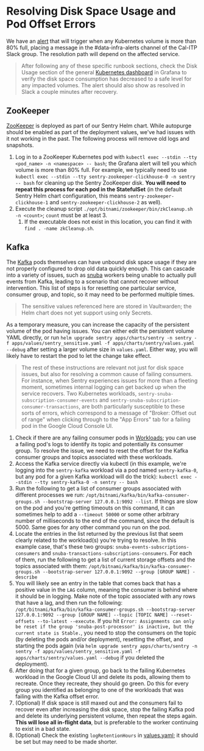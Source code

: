 # Resolving Disk Space Usage and Pod Offset Errors

We have an [alert](https://monitoring.calitp.org/alerting/grafana/Geo72Nf4z/view) that will trigger when any Kubernetes volume is more than 80% full, placing a message in the #data-infra-alerts channel of the Cal-ITP Slack group. The resolution path will depend on the affected service.

> After following any of these specific runbook sections, check the Disk Usage section of the general [Kubernetes dashboard](https://monitoring.calitp.org/d/oWe9aYxmk/1-kubernetes-deployment-statefulset-daemonset-metrics) in Grafana to verify the disk space consumption has decreased to a safe level for any impacted volumes. The alert should also show as resolved in Slack a couple minutes after recovery.

## ZooKeeper

[ZooKeeper](https://zookeeper.apache.org/) is deployed as part of our Sentry Helm chart. While autopurge should be enabled as part of the deployment values, we've had issues with it not working in the past. The following process will remove old logs and snapshots.

1. Log in to a ZooKeeper Kubernetes pod with `kubectl exec --stdin --tty <pod_name> -n <namespace> -- bash`; the Grafana alert will tell you which volume is more than 80% full. For example, we typically need to use `kubectl exec --stdin --tty sentry-zookeeper-clickhouse-0 -n sentry -- bash` for cleaning up the Sentry ZooKeeper disk. **You will need to repeat this process for each pod in the StatefulSet** (in the default Sentry Helm chart configuration, this means `sentry-zookeeper-clickhouse-1` and `sentry-zookeeper-clickhouse-2` as well).
2. Execute the cleanup script `./opt/bitnami/zookeeper/bin/zkCleanup.sh -n <count>`; `count` must be at least 3.
   1. If the executable does not exist in this location, you can find it with `find . -name zkCleanup.sh`.

## Kafka

The [Kafka](https://kafka.apache.org/) pods themselves can have unbound disk space usage if they are not properly configured to drop old data quickly enough. This can cascade into a variety of issues, such as [snuba](https://getsentry.github.io/snuba/architecture/overview.html) workers being unable to actually pull events from Kafka, leading to a scenario that cannot recover without intervention. This list of steps is for resetting one particular service, consumer group, and topic, so it may need to be performed multiple times.

> The sensitive values referenced here are stored in Vaultwarden; the Helm chart does not yet support using only Secrets.

As a temporary measure, you can increase the capacity of the persistent volume of the pod having issues. You can either edit the persistent volume YAML directly, or run `helm upgrade sentry apps/charts/sentry -n sentry -f apps/values/sentry_sensitive.yaml -f apps/charts/sentry/values.yaml --debug` after setting a larger volume size in `values.yaml`. Either way, you will likely have to restart the pod to let the change take effect.

> The rest of these instructions are relevant not just for disk space issues, but also for resolving a common cause of failing consumers. For instance, when Sentry experiences issues for more than a fleeting moment, sometimes internal logging can get backed up when the service recovers. Two Kubernetes workloads, `sentry-snuba-subscription-consumer-events` and `sentry-snuba-subscription-consumer-transactions`, are both particularly susceptible to these sorts of errors, which correspond to a message of "Broker: Offset out of range" when clicking through to the "App Errors" tab for a failing pod in the Google Cloud Console UI.

1. Check if there are any failing consumer pods in [Workloads](https://console.cloud.google.com/kubernetes/workload?project=cal-itp-data-infra); you can use a failing pod's logs to identify its topic and potentially its consumer group. To resolve the issue, we need to reset the offset for the Kafka consumer groups and topics associated with these workloads.
2. Access the Kafka service directly via kubectl (in this example, we're logging into the `sentry-kafka` workload via a pod named `sentry-kafka-0`, but any pod for a given Kafka workload will do the trick): `kubectl exec --stdin --tty sentry-kafka-0 -n sentry -- bash`
3. Run the following to get a list of consumer groups associated with different processes we run: `/opt/bitnami/kafka/bin/kafka-consumer-groups.sh --bootstrap-server 127.0.0.1:9092 --list`. If things are slow on the pod and you're getting timeouts on this command, it can sometimes help to add a `--timeout 50000` or some other arbitrary number of milliseconds to the end of the command, since the default is 5000. Same goes for any other command you run on the pod.
4. Locate the entries in the list returned by the previous list that seem clearly related to the workload(s) you're trying to resolve. In this example case, that's these two groups: `snuba-events-subscriptions-consumers` and `snuba-transactions-subscriptions-consumers`. For each of them, run the following to get a list of current storage offsets and the topics associated with them: `/opt/bitnami/kafka/bin/kafka-consumer-groups.sh --bootstrap-server 127.0.0.1:9092 --group [GROUP NAME] -describe`
5. You will likely see an entry in the table that comes back that has a positive value in the `LAG` column, meaning the consumer is behind where it should be in logging. Make note of the topic associated with any rows that have a lag, and then run the following: `/opt/bitnami/kafka/bin/kafka-consumer-groups.sh --bootstrap-server 127.0.0.1:9092 --group [GROUP NAME] --topic [TOPIC NAME] --reset-offsets --to-latest --execute`. If you hit `Error: Assignments can only be reset if the group 'snuba-post-processor' is inactive, but the current state is Stable.`, you need to stop the consumers on the topic (by deleting the pods and/or deployment), resetting the offset, and starting the pods again (via `helm upgrade sentry apps/charts/sentry -n sentry -f apps/values/sentry_sensitive.yaml -f apps/charts/sentry/values.yaml --debug` if you deleted the deployment).
6. After doing that for a given group, go back to the failing Kubernetes workload in the Google Cloud UI and delete its pods, allowing them to recreate. Once they recreate, they should go green. Do this for every group you identified as belonging to one of the workloads that was failing with the Kafka offset error.
7. (Optional) If disk space is still maxed out and the consumers fail to recover even after increasing the disk space, stop the failing Kafka pod and delete its underlying persistent volume, then repeat the steps again. **This will lose all in-flight data**, but is preferable to the worker continuing to exist in a bad state.
8. (Optional) Check the existing `logRetentionHours` in [values.yaml](../../kubernetes/apps/charts/sentry/values.yaml); it should be set but may need to be made shorter.
